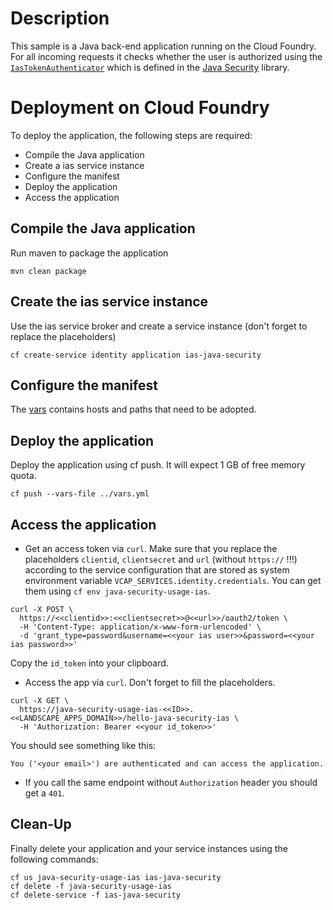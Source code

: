 # Description
This sample is a Java back-end application running on the Cloud Foundry. For all incoming requests it checks whether the user is authorized using the 
[`IasTokenAuthenticator`](/java-security/src/main/java/com/sap/cloud/security/servlet) which is defined in the [Java Security](../../java-security/) library.

# Deployment on Cloud Foundry
To deploy the application, the following steps are required:
- Compile the Java application
- Create a ias service instance
- Configure the manifest
- Deploy the application    
- Access the application

## Compile the Java application
Run maven to package the application
```shell
mvn clean package
```

## Create the ias service instance
Use the ias service broker and create a service instance (don't forget to replace the placeholders)
```shell
cf create-service identity application ias-java-security
```

## Configure the manifest
The [vars](../vars.yml) contains hosts and paths that need to be adopted.

## Deploy the application
Deploy the application using cf push. It will expect 1 GB of free memory quota.

```shell
cf push --vars-file ../vars.yml
```

## Access the application
- Get an access token via `curl`. Make sure that you replace the placeholders `clientid`, `clientsecret` and `url` (without `https://` !!!) according to the service configuration that are stored as system environment variable `VCAP_SERVICES.identity.credentials`. You can get them using `cf env java-security-usage-ias`. 

```
curl -X POST \
  https://<<clientid>>:<<clientsecret>>@<<url>>/oauth2/token \
  -H 'Content-Type: application/x-www-form-urlencoded' \
  -d 'grant_type=password&username=<<your ias user>>&password=<<your ias password>>'
```

Copy the `id_token` into your clipboard.

- Access the app via `curl`. Don't forget to fill the placeholders.
```
curl -X GET \
  https://java-security-usage-ias-<<ID>>.<<LANDSCAPE_APPS_DOMAIN>>/hello-java-security-ias \
  -H 'Authorization: Bearer <<your id_token>>'
```

You should see something like this:
```
You ('<your email>') are authenticated and can access the application.
```
- If you call the same endpoint without `Authorization` header you should get a `401`.

## Clean-Up
Finally delete your application and your service instances using the following commands:
```
cf us java-security-usage-ias ias-java-security
cf delete -f java-security-usage-ias
cf delete-service -f ias-java-security
```
